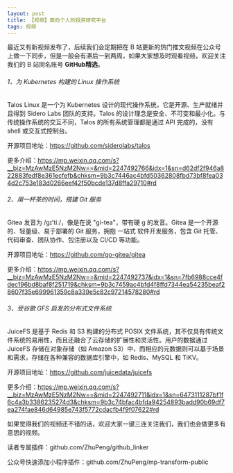 ```yaml
---
layout: post
title: 【视频】面向个人的投资研究平台
tags: 视频
---
```


最近又有新视频发布了，后续我们会定期把在 B 站更新的热门推文视频在公众号上做一下同步，但是一般会有滞后一到两周，如果大家想及时观看视频，欢迎关注我们的 B 站同名账号 **GitHub精选**。

######  1、为 Kubernetes 构建的 Linux 操作系统

Talos Linux 是一个为 Kubernetes 设计的现代操作系统，它是开源、生产就绪并且得到 Sidero Labs 团队的支持。Talos 的设计理念是安全、不可变和最小化。与传统操作系统的交互不同，Talos 的所有系统管理都是通过 API 完成的，没有 shell 或交互式控制台。

开源项目地址：https://github.com/siderolabs/talos

更多介绍：https://mp.weixin.qq.com/s?__biz=MzAwMzE5NzM2Nw==&mid=2247492766&idx=1&sn=d62df2f946a822883fedf8e361ecfefb&chksm=9b3c7446ac4bfd50362808fbd73bf8fea034d2c753e183d0266eef42f50bcde137d8ffa29710#rd

###### 2、用一杯茶的时间，搭建 Git 服务

Gitea 发音为 /ɡɪ'ti:/，像是在说 "gi-tea"，带有硬 g 的发音。Gitea 是一个开源的、轻量级、易于部署的 Git 服务，拥抱 一站式 软件开发服务，包含 Git 托管、代码审查、团队协作、包注册以及 CI/CD 等功能。

开源项目地址：https://github.com/go-gitea/gitea

更多介绍：https://mp.weixin.qq.com/s?__biz=MzAwMzE5NzM2Nw==&mid=2247492737&idx=1&sn=7fb6988cce4fdec196bd8baf8f251719&chksm=9b3c7459ac4bfd4f8ffd7344ea54235beaf28607f35e699961359c8a339e5c82c97214578280#rd

###### 3、受谷歌 GFS 启发的分布式文件系统

JuiceFS 是基于 Redis 和 S3 构建的分布式 POSIX 文件系统，其不仅具有传统文件系统的易用性，而且还融合了云存储的扩展性和灵活性。用户的数据通过 JuiceFS 存储在对象存储（如 Amazon S3）中，而相应的元数据则可以基于场景和需求，存储在各种兼容的数据库引擎中，如 Redis、MySQL 和 TiKV。

开源项目地址：https://github.com/juicedata/juicefs

更多介绍：https://mp.weixin.qq.com/s?__biz=MzAwMzE5NzM2Nw==&mid=2247492711&idx=1&sn=6473111287bf1f6c4a3b3386235274d3&chksm=9b3c74bfac4bfda94254893badd90b69df7ea274fae846d64985e743f5772cdacfb4f9f07622#rd

如果觉得我们的视频还不错的话，欢迎大家一键三连关注我们，我们也会做更多有意思的视频。

读者专属插件：github.com/ZhuPeng/github_linker

公众号快速添加小程序插件：github.com/ZhuPeng/mp-transform-public